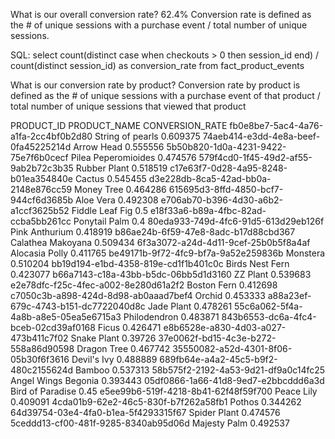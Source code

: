 What is our overall conversion rate? 62.4%
Conversion rate is defined as the # of unique sessions with a purchase event / total number of unique sessions. 

SQL:
select 
   count(distinct case when checkouts > 0 then session_id end) / count(distinct session_id) as conversion_rate
from fact_product_events


What is our conversion rate by product?
Conversion rate by product is defined as the # of unique sessions with a purchase event of that product / total number of unique sessions that viewed that product

PRODUCT_ID	PRODUCT_NAME	CONVERSION_RATE
fb0e8be7-5ac4-4a76-a1fa-2cc4bf0b2d80	String of pearls	0.609375
74aeb414-e3dd-4e8a-beef-0fa45225214d	Arrow Head	0.555556
5b50b820-1d0a-4231-9422-75e7f6b0cecf	Pilea Peperomioides	0.474576
579f4cd0-1f45-49d2-af55-9ab2b72c3b35	Rubber Plant	0.518519
c17e63f7-0d28-4a95-8248-b01ea354840e	Cactus	0.545455
d3e228db-8ca5-42ad-bb0a-2148e876cc59	Money Tree	0.464286
615695d3-8ffd-4850-bcf7-944cf6d3685b	Aloe Vera	0.492308
e706ab70-b396-4d30-a6b2-a1ccf3625b52	Fiddle Leaf Fig	0.5
e18f33a6-b89a-4fbc-82ad-ccba5bb261cc	Ponytail Palm	0.4
80eda933-749d-4fc6-91d5-613d29eb126f	Pink Anthurium	0.418919
b86ae24b-6f59-47e8-8adc-b17d88cbd367	Calathea Makoyana	0.509434
6f3a3072-a24d-4d11-9cef-25b0b5f8a4af	Alocasia Polly	0.411765
be49171b-9f72-4fc9-bf7a-9a52e259836b	Monstera	0.510204
bb19d194-e1bd-4358-819e-cd1f1b401c0c	Birds Nest Fern	0.423077
b66a7143-c18a-43bb-b5dc-06bb5d1d3160	ZZ Plant	0.539683
e2e78dfc-f25c-4fec-a002-8e280d61a2f2	Boston Fern	0.412698
c7050c3b-a898-424d-8d98-ab0aaad7bef4	Orchid	0.453333
a88a23ef-679c-4743-b151-dc7722040d8c	Jade Plant	0.478261
55c6a062-5f4a-4a8b-a8e5-05ea5e6715a3	Philodendron	0.483871
843b6553-dc6a-4fc4-bceb-02cd39af0168	Ficus	0.426471
e8b6528e-a830-4d03-a027-473b411c7f02	Snake Plant	0.39726
37e0062f-bd15-4c3e-b272-558a86d90598	Dragon Tree	0.467742
35550082-a52d-4301-8f06-05b30f6f3616	Devil's Ivy	0.488889
689fb64e-a4a2-45c5-b9f2-480c2155624d	Bamboo	0.537313
58b575f2-2192-4a53-9d21-df9a0c14fc25	Angel Wings Begonia	0.393443
05df0866-1a66-41d8-9ed7-e2bbcddd6a3d	Bird of Paradise	0.45
e5ee99b6-519f-4218-8b41-62f48f59f700	Peace Lily	0.409091
4cda01b9-62e2-46c5-830f-b7f262a58fb1	Pothos	0.344262
64d39754-03e4-4fa0-b1ea-5f4293315f67	Spider Plant	0.474576
5ceddd13-cf00-481f-9285-8340ab95d06d	Majesty Palm	0.492537